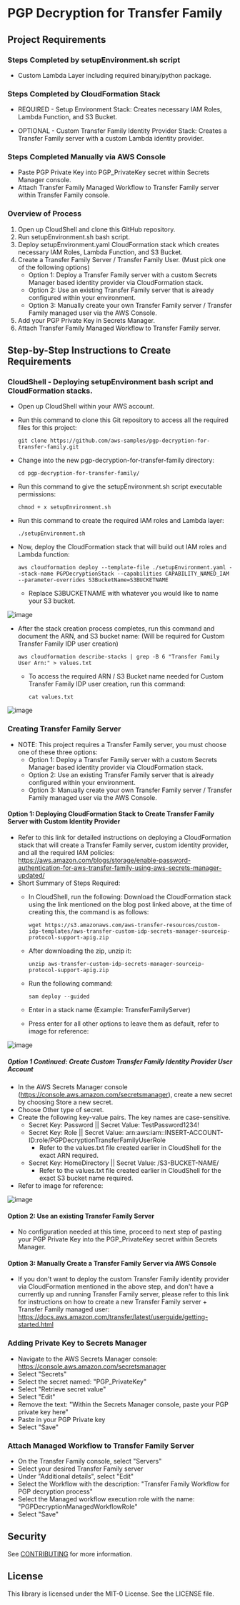# PGP Decryption for Transfer Family

## Project Requirements 
### Steps Completed by setupEnvironment.sh script
- Custom Lambda Layer including required binary/python package.

### Steps Completed by CloudFormation Stack
- REQUIRED - Setup Environment Stack: Creates necessary IAM Roles, Lambda Function, and S3 Bucket.

- OPTIONAL - Custom Transfer Family Identity Provider Stack: Creates a Transfer Family server with a custom Lambda identity provider.

### Steps Completed Manually via AWS Console
- Paste PGP Private Key into PGP_PrivateKey secret within Secrets Manager console. 
- Attach Transfer Family Managed Workflow to Transfer Family server within Transfer Family console. 

### Overview of Process
1. Open up CloudShell and clone this GitHub repository. 
2. Run setupEnvironment.sh bash script. 
3. Deploy setupEnvironment.yaml CloudFormation stack which creates necessary IAM Roles, Lambda Function, and S3 Bucket.
4. Create a Transfer Family Server / Transfer Family User. (Must pick one of the following options)
    - Option 1: Deploy a Transfer Family server with a custom Secrets Manager based identity provider via CloudFormation stack.
    - Option 2: Use an existing Transfer Family server that is already configured within your environment. 
    - Option 3: Manually create your own Transfer Family server / Transfer Family managed user via the AWS Console. 
5. Add your PGP Private Key in Secrets Manager. 
6. Attach Transfer Family Managed Workflow to Transfer Family server. 


## Step-by-Step Instructions to Create Requirements

### CloudShell - Deploying setupEnvironment bash script and CloudFormation stacks. 
- Open up CloudShell within your AWS account. 
- Run this command to clone this Git repository to access all the required files for this project: 
  
  `git clone https://github.com/aws-samples/pgp-decryption-for-transfer-family.git`
  
- Change into the new pgp-decryption-for-transfer-family directory: 
  
  `cd pgp-decryption-for-transfer-family/`

- Run this command to give the setupEnvironment.sh script executable permissions: 
  
  `chmod + x setupEnvironment.sh`
  
- Run this command to create the required IAM roles and Lambda layer:
  
  `./setupEnvironment.sh`
  
- Now, deploy the CloudFormation stack that will build out IAM roles and Lambda function: 
  
  `aws cloudformation deploy --template-file ./setupEnvironment.yaml --stack-name PGPDecryptionStack --capabilities CAPABILITY_NAMED_IAM --parameter-overrides S3BucketName=S3BUCKETNAME`
  - Replace S3BUCKETNAME with whatever you would like to name your S3 bucket.

![image](https://user-images.githubusercontent.com/59907142/182047958-f00431bc-6ede-45d4-a79c-cd847cab82b6.png)

  
- After the stack creation process completes, run this command and document the ARN, and S3 bucket name: (Will be required for Custom Transfer Family IDP user creation)
  
  `aws cloudformation describe-stacks | grep -B 6 "Transfer Family User Arn:" > values.txt`
  
  - To access the required ARN / S3 Bucket name needed for Custom Transfer Family IDP user creation, run this command: 
  
    `cat values.txt`
  
![image](https://user-images.githubusercontent.com/59907142/182047911-32e03149-6e3b-4bc5-bf97-6a234bfddc78.png)




### Creating Transfer Family Server 
- NOTE: This project requires a Transfer Family server, you must choose one of these three options: 
    - Option 1: Deploy a Transfer Family server with a custom Secrets Manager based identity provider via CloudFormation stack.
    - Option 2: Use an existing Transfer Family server that is already configured within your environment. 
    - Option 3: Manually create your own Transfer Family server / Transfer Family managed user via the AWS Console. 
  

#### Option 1: Deploying CloudFormation Stack to Create Transfer Family Server with Custom Identity Provider
- Refer to this link for detailed instructions on deploying a CloudFormation stack that will create a Transfer Family server, custom identity provider, and all the required IAM policies: https://aws.amazon.com/blogs/storage/enable-password-authentication-for-aws-transfer-family-using-aws-secrets-manager-updated/
- Short Summary of Steps Required: 
  - In CloudShell, run the following: 
    Download the CloudFormation stack using the link mentioned on the blog post linked above, at the time of creating this, the command is as follows: 
    
    `wget https://s3.amazonaws.com/aws-transfer-resources/custom-idp-templates/aws-transfer-custom-idp-secrets-manager-sourceip-protocol-support-apig.zip`

  - After downloading the zip, unzip it: 
  
    `unzip aws-transfer-custom-idp-secrets-manager-sourceip-protocol-support-apig.zip`
    
   - Run the following command:
  
      `sam deploy --guided`
      
    - Enter in a stack name (Example: TransferFamilyServer)
    - Press enter for all other options to leave them as default, refer to image for reference:


![image](https://user-images.githubusercontent.com/59907142/181582434-2df2a594-d905-4b69-973b-2fa8880a350d.png)

##### Option 1 Continued: Create Custom Transfer Family Identity Provider User Account
  - In the AWS Secrets Manager console (https://console.aws.amazon.com/secretsmanager), create a new secret by choosing Store a new secret.
  - Choose Other type of secret.
  - Create the following key-value pairs. The key names are case-sensitive.
    - Secret Key: Password || Secret Value: TestPassword1234!
    - Secret Key: Role || Secret Value: arn:aws:iam::INSERT-ACCOUNT-ID:role/PGPDecryptionTransferFamilyUserRole
      - Refer to the values.txt file created earlier in CloudShell for the exact ARN required. 
    - Secret Key: HomeDirectory || Secret Value: /S3-BUCKET-NAME/
      - Refer to the values.txt file created earlier in CloudShell for the exact S3 bucket name required. 
  - Refer to image for reference: 

![image](https://user-images.githubusercontent.com/59907142/182048535-da4463c1-4221-40dd-bd01-5b5f13ee1389.png)

#### Option 2: Use an existing Transfer Family Server
- No configuration needed at this time, proceed to next step of pasting your PGP Private Key into the PGP_PrivateKey secret within Secrets Manager.  

#### Option 3: Manually Create a Transfer Family Server via AWS Console
- If you don't want to deploy the custom Transfer Family identity provider via CloudFormation mentioned in the above step, and don't have a currently up and running Transfer Family server, please refer to this link for instructions on how to create a new Transfer Family server + Transfer Family managed user: https://docs.aws.amazon.com/transfer/latest/userguide/getting-started.html


### Adding Private Key to Secrets Manager
- Navigate to the AWS Secrets Manager console: https://console.aws.amazon.com/secretsmanager 
- Select "Secrets"
- Select the secret named: "PGP_PrivateKey"
- Select "Retrieve secret value"
- Select "Edit"
- Remove the text: "Within the Secrets Manager console, paste your PGP private key here"
- Paste in your PGP Private key
- Select "Save"



### Attach Managed Workflow to Transfer Family Server
- On the Transfer Family console, select "Servers"
- Select your desired Transfer Family server
- Under "Additional details", select "Edit"
- Select the Workflow with the description: "Transfer Family Workflow for PGP decryption process"
- Select the Managed workflow execution role with the name: "PGPDecryptionManagedWorkflowRole"
- Select "Save"


## Security

See [CONTRIBUTING](CONTRIBUTING.md#security-issue-notifications) for more information.

## License

This library is licensed under the MIT-0 License. See the LICENSE file.

